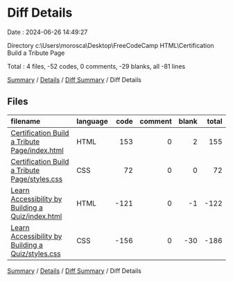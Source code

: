 # Diff Details

Date : 2024-06-26 14:49:27

Directory c:\\Users\\morosca\\Desktop\\FreeCodeCamp HTML\\Certification Build a Tribute Page

Total : 4 files,  -52 codes, 0 comments, -29 blanks, all -81 lines

[Summary](results.md) / [Details](details.md) / [Diff Summary](diff.md) / Diff Details

## Files
| filename | language | code | comment | blank | total |
| :--- | :--- | ---: | ---: | ---: | ---: |
| [Certification Build a Tribute Page/index.html](/Certification%20Build%20a%20Tribute%20Page/index.html) | HTML | 153 | 0 | 2 | 155 |
| [Certification Build a Tribute Page/styles.css](/Certification%20Build%20a%20Tribute%20Page/styles.css) | CSS | 72 | 0 | 0 | 72 |
| [Learn Accessibility by Building a Quiz/index.html](/Learn%20Accessibility%20by%20Building%20a%20Quiz/index.html) | HTML | -121 | 0 | -1 | -122 |
| [Learn Accessibility by Building a Quiz/styles.css](/Learn%20Accessibility%20by%20Building%20a%20Quiz/styles.css) | CSS | -156 | 0 | -30 | -186 |

[Summary](results.md) / [Details](details.md) / [Diff Summary](diff.md) / Diff Details